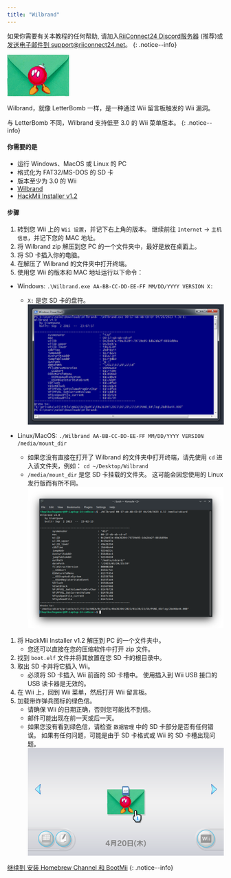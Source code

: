 ```yaml
---
title: "Wilbrand"
---
```


如果你需要有关本教程的任何帮助, 请加入[RiiConnect24 Discord服务器](https://discord.gg/rc24) (推荐)或 [发送电子邮件到 support@riiconnect24.net](mailto:support@riiconnect24.net)。
{: .notice--info}

![Wilbrand](/images/wilbrand/icon.png)

Wilbrand，就像 LetterBomb 一样，是一种通过 Wii 留言板触发的 Wii 漏洞。

与 LetterBomb 不同，Wilbrand 支持低至 3.0 的 Wii 菜单版本。
{: .notice--info}

#### 你需要的是

- 运行 Windows、MacOS 或 Linux 的 PC
- 格式化为 FAT32/MS-DOS 的 SD 卡
- 版本至少为 3.0 的 Wii
- [Wilbrand](https://static.wiidatabase.de/Wilbrand.zip)
- [HackMii Installer v1.2](https://bootmii.org/download/)

#### 步骤

1.  转到您 Wii 上的 `Wii 设置`，并记下右上角的版本。 继续前往 `Internet` -> `主机信息`，并记下您的 MAC 地址。
1.  将 Wilbrand zip 解压到您 PC 的一个文件夹中，最好是放在桌面上。
1.  将 SD 卡插入你的电脑。
1.  在解压了 Wilbrand 的文件夹中打开终端。
1.  使用您 Wii 的版本和 MAC 地址运行以下命令：

- Windows: `.\Wilbrand.exe AA-BB-CC-DD-EE-FF MM/DD/YYYY VERSION X:`

  - `X:` 是您 SD 卡的盘符。 ![在 Windows 上运行 Wilbrand](/images/wilbrand/windows.png)

- Linux/MacOS: `./Wilbrand AA-BB-CC-DD-EE-FF MM/DD/YYYY VERSION /media/mount_dir`
  - 如果您没有直接在打开了 Wilbrand 的文件夹中打开终端，请先使用 `cd` 进入该文件夹，例如： `cd ~/Desktop/Wilbrand`
  - `/media/mount_dir` 是您 SD 卡挂载的文件夹。 这可能会因您使用的 Linux 发行版而有所不同。 ![在 Linux 上运行 Wilbrand](/images/wilbrand/linux.png)

1.  将 HackMii Installer v1.2 解压到 PC 的一个文件夹中。
    - 您还可以直接在您的压缩软件中打开 zip 文件。
1.  找到 `boot.elf` 文件并将其放置在您 SD 卡的根目录中。
1.  取出 SD 卡并将它插入 Wii。
    - 必须将 SD 卡插入 Wii 前面的 SD 卡槽中。 使用插入到 Wii USB 接口的 USB 读卡器是无效的。
1.  在 Wii 上，回到 Wii 菜单，然后打开 Wii 留言板。
1.  加载带炸弹兵图标的绿色信。
    - 请确保 Wii 的日期正确，否则您可能找不到信。
    - 邮件可能出现在前一天或后一天。
    - 如果您没有看到绿色信，请检查 `数据管理` 中的 SD 卡部分是否有任何错误。 如果有任何问题，可能是由于 SD 卡格式或 Wii 的 SD 卡槽出现问题。 ![Wilbrand in its natural habitat](/images/wilbrand/msgboard.png)

[继续到 安装 Homebrew Channel 和 BootMii](hbc)
{: .notice--info}
